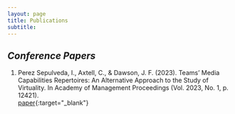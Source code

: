 ```yaml
---
layout: page
title: Publications
subtitle:
---
```


## _Conference Papers_

1. Perez Sepulveda, I., Axtell, C., & Dawson, J. F. (2023). Teams’ Media Capabilities Repertoires: An Alternative Approach to the Study of Virtuality.
    In Academy of Management Proceedings (Vol. 2023, No. 1, p. 12421).  
   [paper](https://journals.aom.org/doi/abs/10.5465/AMPROC.2023.12421abstract){:target="_blank"}
   <!-- [poster](posters/Interspeech2019_Poster.pdf){:target="_blank"},  -->
   <!--  [code](https://github.com/groadabike/Kaldi-Dsing-task){:target="_blank"} -->


